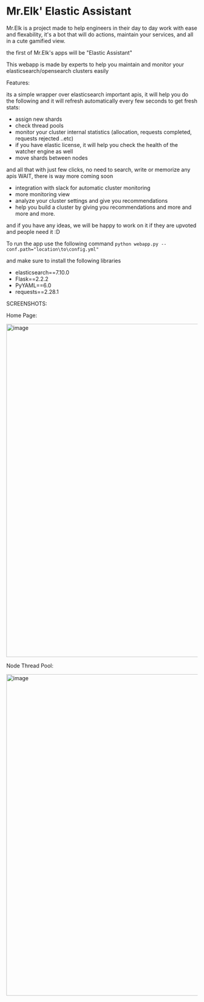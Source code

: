 # Mr.Elk' Elastic Assistant
Mr.Elk is a project made to help engineers in their day to day work with ease and flexability, it's a bot that will do actions, maintain your services, and all in a cute gamified view.

the first of Mr.Elk's apps will be "Elastic Assistant"

This webapp is made by experts to help you maintain and monitor your elasticsearch/opensearch clusters easily

Features:

its a simple wrapper over elasticsearch important apis, it will help you do the following and it will refresh automatically every few seconds to get fresh stats:
- assign new shards
- check thread pools 
- monitor your cluster internal statistics (allocation, requests completed, requests rejected ..etc) 
- if you have elastic license, it will help you check the health of the watcher engine as well
- move shards between nodes

and all that with just few clicks, no need to search, write or memorize any apis 
WAIT, there is way more coming soon
- integration with slack for automatic cluster monitoring
- more monitoring view
- analyze your cluster settings and give you recommendations
- help you build a cluster by giving you recommendations
and more and more and more.

and if you have any ideas, we will be happy to work on it if they are upvoted and people need it :D


To run the app use the following command 
    `python webapp.py --conf.path="location\to\config.yml"`
    
and make sure to install the following libraries 
- elasticsearch==7.10.0
- Flask==2.2.2
- PyYAML==6.0
- requests==2.28.1

SCREENSHOTS:

Home Page:

<img width="878" alt="image" src="https://user-images.githubusercontent.com/33005145/208752199-ebe1bf1c-6b2c-4347-adf5-42ea9bc67291.png">

Node Thread Pool:

<img width="847" alt="image" src="https://user-images.githubusercontent.com/33005145/208752415-e2ccfd94-abe4-4dd9-9c65-f309f1795fab.png">
